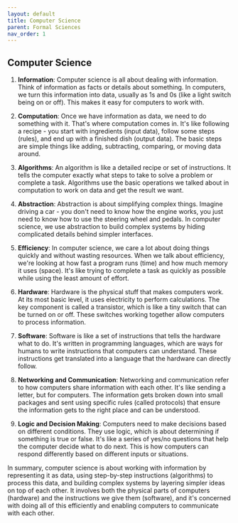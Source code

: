 ```yaml
---
layout: default
title: Computer Science
parent: Formal Sciences
nav_order: 1
---
```


## Computer Science

1. **Information**: Computer science is all about dealing with information. Think of information as facts or details about something. In computers, we turn this information into data, usually as 1s and 0s (like a light switch being on or off). This makes it easy for computers to work with.

2. **Computation**: Once we have information as data, we need to do something with it. That's where computation comes in. It's like following a recipe - you start with ingredients (input data), follow some steps (rules), and end up with a finished dish (output data). The basic steps are simple things like adding, subtracting, comparing, or moving data around.

3. **Algorithms**: An algorithm is like a detailed recipe or set of instructions. It tells the computer exactly what steps to take to solve a problem or complete a task. Algorithms use the basic operations we talked about in computation to work on data and get the result we want.

4. **Abstraction**: Abstraction is about simplifying complex things. Imagine driving a car - you don't need to know how the engine works, you just need to know how to use the steering wheel and pedals. In computer science, we use abstraction to build complex systems by hiding complicated details behind simpler interfaces.

5. **Efficiency**: In computer science, we care a lot about doing things quickly and without wasting resources. When we talk about efficiency, we're looking at how fast a program runs (time) and how much memory it uses (space). It's like trying to complete a task as quickly as possible while using the least amount of effort.

6. **Hardware**: Hardware is the physical stuff that makes computers work. At its most basic level, it uses electricity to perform calculations. The key component is called a transistor, which is like a tiny switch that can be turned on or off. These switches working together allow computers to process information.

7. **Software**: Software is like a set of instructions that tells the hardware what to do. It's written in programming languages, which are ways for humans to write instructions that computers can understand. These instructions get translated into a language that the hardware can directly follow.

8. **Networking and Communication**: Networking and communication refer to how computers share information with each other. It's like sending a letter, but for computers. The information gets broken down into small packages and sent using specific rules (called protocols) that ensure the information gets to the right place and can be understood.

9. **Logic and Decision Making**: Computers need to make decisions based on different conditions. They use logic, which is about determining if something is true or false. It's like a series of yes/no questions that help the computer decide what to do next. This is how computers can respond differently based on different inputs or situations.

In summary, computer science is about working with information by representing it as data, using step-by-step instructions (algorithms) to process this data, and building complex systems by layering simpler ideas on top of each other. It involves both the physical parts of computers (hardware) and the instructions we give them (software), and it's concerned with doing all of this efficiently and enabling computers to communicate with each other.
